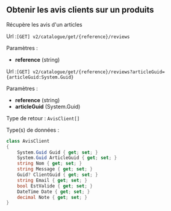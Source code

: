 ## <span id='avis'>Obtenir les avis clients sur un produits</span>

Récupère les avis d'un articles

Url :`[GET] v2/catalogue/get/{reference}/reviews`

Paramètres : 

- **reference** (string)

Url :`[GET] v2/catalogue/get/{reference}/reviews?articleGuid={articleGuid:System.Guid}`

Paramètres : 

- **reference** (string)
- **articleGuid** (System.Guid)

Type de retour : `AvisClient[]`

Type(s) de données :

```csharp
class AvisClient
{
	System.Guid Guid { get; set; }
	System.Guid ArticleGuid { get; set; }
	string Nom { get; set; }
	string Message { get; set; }
	Guid? ClientGuid { get; set; }
	string Email { get; set; }
	bool EstValide { get; set; }
	DateTime Date { get; set; }
	decimal Note { get; set; }
}

```

